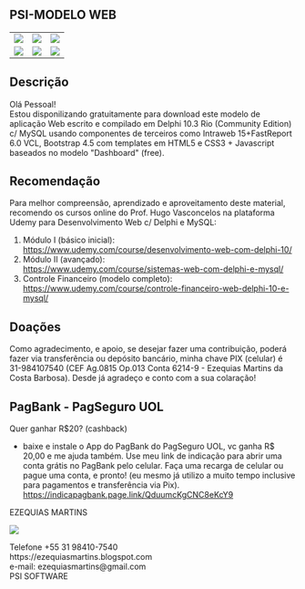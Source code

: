 ## PSI-MODELO WEB

<table>
  <tbody>
    <tr>
      <td><img src="imagens/t1.jpg" class="responsive"></td>
      <td><img src="imagens/t2.jpg" class="responsive"></td>
      <td><img src="imagens/t3.jpg" class="responsive"></td>
    </tr>
    <tr>
      <td><img src="imagens/t4.jpg" class="responsive"></td>
      <td><img src="imagens/t5.jpg" class="responsive"></td>
      <td><img src="imagens/t6.jpg" class="responsive"></td>
    </tr>
  </tbody>
</table>

## Descrição
Olá Pessoal!<br>
Estou disponilizando gratuitamente para download este modelo de aplicação Web escrito e compilado em Delphi 10.3 Rio (Community Edition) c/ MySQL usando componentes de terceiros como Intraweb 15+FastReport 6.0 VCL, Bootstrap 4.5 com templates em HTML5 e CSS3 + Javascript baseados no modelo "Dashboard" (free).

## Recomendação
Para melhor compreensão, aprendizado e aproveitamento deste material, recomendo os cursos online do Prof. Hugo Vasconcelos na plataforma Udemy para Desenvolvimento Web c/ Delphi e MySQL:
<br>
1. Módulo I (básico inicial):<br>
https://www.udemy.com/course/desenvolvimento-web-com-delphi-10/
2. Módulo II (avançado):<br>
https://www.udemy.com/course/sistemas-web-com-delphi-e-mysql/
3. Controle Financeiro (modelo completo):<br>
https://www.udemy.com/course/controle-financeiro-web-delphi-10-e-mysql/

## Doações
Como agradecimento, e apoio, se desejar fazer uma contribuição, poderá fazer via transferência ou depósito bancário, minha chave PIX (celular) é 31-984107540 (CEF Ag.0815 Op.013 Conta 6214-9 - Ezequias Martins da Costa Barbosa). Desde já agradeço e conto com a sua colaração!

## PagBank - PagSeguro UOL
Quer ganhar R$20? (cashback)
- baixe e instale o App do PagBank do PagSeguro UOL, vc ganha R$ 20,00  e me ajuda também. Use meu link de indicação para abrir uma conta grátis no PagBank pelo celular. Faça uma recarga de celular ou pague uma conta, e pronto! (eu mesmo já utilizo a muito tempo inclusive para pagamentos e transferência via Pix).
https://indicapagbank.page.link/QduumcKgCNC8eKcY9

EZEQUIAS MARTINS<br>
<p><a href="https://ezequiasmartins.blogspot.com/" target="_blank"><img src="imagens/assinatura.jpg"></a></p>
Telefone +55 31 98410-7540<br>
https://ezequiasmartins.blogspot.com<br>
e-mail: ezequiasmartins@gmail.com<br>
PSI SOFTWARE


